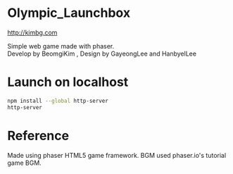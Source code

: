 # Olympic_Launchbox
http://kimbg.com

Simple web game made with phaser.<br>
Develop by BeomgiKim , Design by GayeongLee and HanbyelLee

# Launch on localhost
```bash
npm install --global http-server
http-server
```

# Reference
Made using phaser HTML5 game framework.
BGM used phaser.io's tutorial game BGM.
